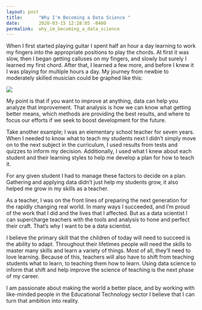 ```yaml
---
layout: post
title:      "Why I'm Becoming a Data Science "
date:       2020-03-15 12:28:05 -0400
permalink:  why_im_becoming_a_data_science
---
```


When I first started playing guitar I spent half an hour a day learning to work my fingers into the appropriate positions to play the chords. At first it was slow, then I began getting calluses on my fingers, and slowly but surely I learned my first chord. After that, I learned a few more, and before I knew it I was playing for multiple hours a day. My journey from newbie to moderately skilled musician could be graphed like this:

![](http://https://https://imgur.com/ofOs8ek)

My point is that if you want to improve at anything, data can help you analyze that improvement. That analysis is how we can know what getting better means, which methods are providing the best results, and where to focus our efforts if we seek to boost development for the future.  

Take another example; I was an elementary school teacher for seven years. When I needed to know what to teach my students next I didn’t simply move on to the next subject in the curriculum, I used results from tests and quizzes to inform my decision. Additionally, I used what I knew about each student and their learning styles to help me develop a plan for how to teach it. 

For any given student I had to manage these factors to decide on a plan. Gathering and applying data didn’t just help my students grow, it also helped me grow in my skills as a teacher. 

As a teacher, I was on the front lines of preparing the next generation for the rapidly changing real world. In many ways I succeeded, and I’m proud of the work that I did and the lives that I affected. But as a data scientist I can supercharge teachers with the tools and analysis to hone and perfect their craft. That’s why I want to be a data scientist.

I believe the primary skill that the children of today will need to succeed is the ability to adapt. Throughout their lifetimes people will need the skills to master many skills and learn a variety of things. Most of all, they’ll need to love learning. Because of this, teachers will also have to shift from teaching students what to learn, to teaching them how to learn. Using data science to inform that shift and help improve the science of teaching is the next phase of my career.

I am passionate about making the world a better place, and by working with like-minded people in the Educational Technology sector I believe that I can turn that ambition into reality.

